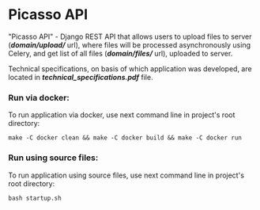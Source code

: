 # Picasso API

"Picasso API" - Django REST API that allows users
to upload files to server (<b><i>domain/upload/</i></b> url), 
where files will be processed asynchronously using Celery, 
and get list of all files (<b><i>domain/files/</i></b> url), 
uploaded to server.

Technical specifications, on basis of which application 
was developed, are located in
<b><i>technical_specifications.pdf</i></b> file.

### Run via docker:

To run application via docker, use next command line in 
project's root directory:

    make -C docker clean && make -C docker build && make -C docker run


### Run using source files:

To run application using source files, use next command 
line in project's root directory:

    bash startup.sh
